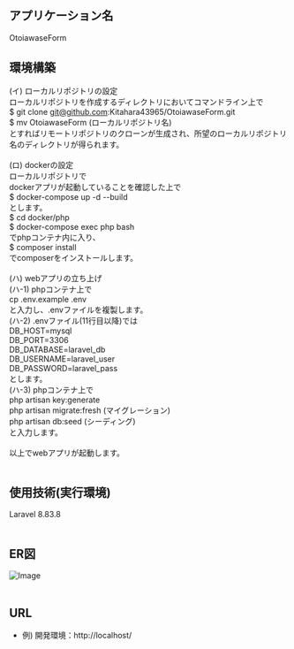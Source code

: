 
## アプリケーション名

OtoiawaseForm

## 環境構築

(イ) ローカルリポジトリの設定<br>
ローカルリポジトリを作成するディレクトリにおいてコマンドライン上で<br>
$ git clone git@github.com:Kitahara43965/OtoiawaseForm.git<br>
$ mv OtoiawaseForm (ローカルリポジトリ名)<br>
とすればリモートリポジトリのクローンが生成され、所望のローカルリポジトリ名のディレクトリが得られます。<br>
<br>
(ロ) dockerの設定<br>
ローカルリポジトリで<br>
dockerアプリが起動していることを確認した上で<br>
$ docker-compose up -d --build<br>
とします。<br>
$ cd docker/php<br>
$ docker-compose exec php bash<br>
でphpコンテナ内に入り、<br>
$ composer install<br>
でcomposerをインストールします。<br>
<br>
(ハ) webアプリの立ち上げ<br>
(ハ-1) phpコンテナ上で<br>
cp .env.example .env<br>
と入力し、.envファイルを複製します。<br>
(ハ-2) .envファイル(11行目以降)では<br>
DB_HOST=mysql<br>
DB_PORT=3306<br>
DB_DATABASE=laravel_db<br>
DB_USERNAME=laravel_user<br>
DB_PASSWORD=laravel_pass<br>
とします。<br>
(ハ-3) phpコンテナ上で<br>
php artisan key:generate<br>
php artisan migrate:fresh (マイグレーション)<br>
php artisan db:seed (シーディング)<br>
と入力します。<br>
<br>
以上でwebアプリが起動します。<br>
<br>
## 使用技術(実行環境)<br>
Laravel 8.83.8<br>
<br>
## ER図<br>
![Image](https://github.com/user-attachments/assets/bf897fa4-7861-45bf-ae1d-740b99190d6d)<br>
<br>
## URL<br>
- 例) 開発環境：http://localhost/<br>


